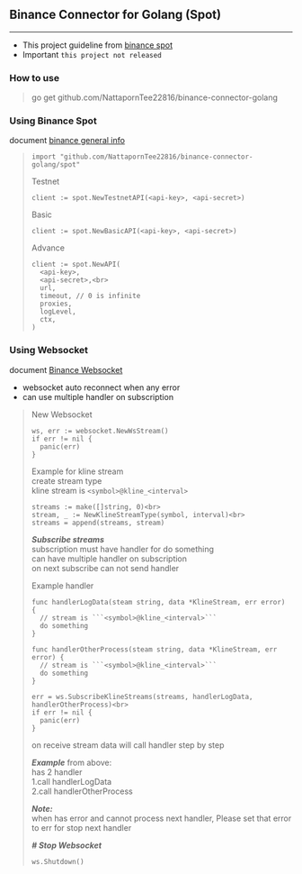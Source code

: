 ## Binance Connector for Golang (Spot)
<hr/>

- This project guideline from [binance spot](https://binance-docs.github.io/apidocs/spot/en)
- Important ``this project not released``

### How to use

> go get github.com/NattapornTee22816/binance-connector-golang

### Using Binance Spot
document [binance general info](https://binance-docs.github.io/apidocs/spot/en/#general-info)

> ```
> import "github.com/NattapornTee22816/binance-connector-golang/spot"
> ```
> Testnet
> ```
> client := spot.NewTestnetAPI(<api-key>, <api-secret>)
> ```
> Basic
> ```
> client := spot.NewBasicAPI(<api-key>, <api-secret>)
> ```
> Advance
> ```
> client := spot.NewAPI(
>   <api-key>,
>   <api-secret>,<br>
>   url,
>   timeout, // 0 is infinite
>   proxies,
>   logLevel,
>   ctx,
> )
> ```

### Using Websocket
document [Binance Websocket](https://binance-docs.github.io/apidocs/spot/en/#websocket-market-streams)
- websocket auto reconnect when any error
- can use multiple handler on subscription

> New Websocket
> ```
> ws, err := websocket.NewWsStream()
> if err != nil {
>   panic(err)
> }
> ```
> 
> Example for kline stream<br>
> create stream type<br>
> kline stream is ```<symbol>@kline_<interval>```
> 
> ```
> streams := make([]string, 0)<br>
> stream, _ := NewKlineStreamType(symbol, interval)<br>
> streams = append(streams, stream)
> ```      
> 
> ***Subscribe streams***<br>
> subscription must have handler for do something<br>
> can have multiple handler on subscription<br>
> on next subscribe can not send handler
> 
> Example handler
> ```
> func handlerLogData(steam string, data *KlineStream, err error) {
>   // stream is ```<symbol>@kline_<interval>```
>   do something 
> }
> ```
>
> ```
> func handlerOtherProcess(steam string, data *KlineStream, err error) {
>   // stream is ```<symbol>@kline_<interval>```
>   do something 
> }
> ```
> ```
> err = ws.SubscribeKlineStreams(streams, handlerLogData, handlerOtherProcess)<br>
> if err != nil {
>   panic(err)
> }
> ```
> on receive stream data will call handler step by step
> 
> ***Example*** from above:<br>
> has 2 handler<br>
>  1.call handlerLogData<br>
>  2.call handlerOtherProcess
> 
> ***Note:***<br>
> when has error and cannot process next handler, Please set that error to err for stop next handler
> 
> ***# Stop Websocket***
> ```
> ws.Shutdown()
> ```
